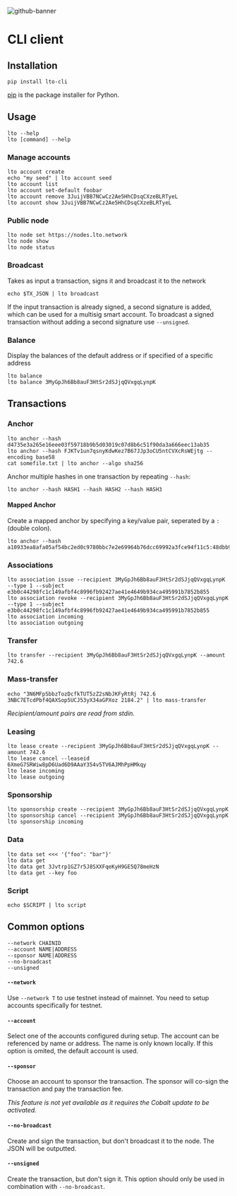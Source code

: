 ![github-banner](https://user-images.githubusercontent.com/100821/108692834-6a115200-74fd-11eb-92df-ee07bf62b386.png)

# CLI client

## Installation

```
pip install lto-cli
```

[pip](https://pip.pypa.io/en/stable/) is the package installer for Python.

## Usage

```
lto --help
lto [command] --help
```

### Manage accounts

```
lto account create
echo "my seed" | lto account seed
lto account list
lto account set-default foobar
lto account remove 3JuijVBB7NCwCz2Ae5HhCDsqCXzeBLRTyeL
lto account show 3JuijVBB7NCwCz2Ae5HhCDsqCXzeBLRTyeL
```

### Public node

```
lto node set https://nodes.lto.network
lto node show
lto node status
```

### Broadcast

Takes as input a transaction, signs it and broadcast it to the network

```
echo $TX_JSON | lto broadcast
```

If the input transaction is already signed, a second signature is added, which can be used for a multisig smart account.
To broadcast a signed transaction without adding a second signature use `--unsigned`.

### Balance

Display the balances of the default address or if specified of a specific address
```
lto balance
lto balance 3MyGpJh6Bb8auF3HtSr2dSJjqQVxgqLynpK
```

## Transactions

### Anchor

```
lto anchor --hash d4735e3a265e16eee03f59718b9b5d03019c07d8b6c51f90da3a666eec13ab35
lto anchor --hash FJKTv1un7qsnyKdwKez7B67JJp3oCU5ntCVXcRsWEjtg --encoding base58
cat somefile.txt | lto anchor --algo sha256
```

Anchor multiple hashes in one transaction by repeating `--hash`:
```
lto anchor --hash HASH1 --hash HASH2 --hash HASH3
```

#### Mapped Anchor

Create a mapped anchor by specifying a key/value pair, seperated by a `:` (double colon).

```
lto anchor --hash a10933ea8afa05af54bc2ed0c9780bbc7e2e69964b76dcc69992a3fce94f11c5:48dbb907e9777a49af2f824b41278f27ef1cc0de2a926b3da19cfca897c08416
```

### Associations

```
lto association issue --recipient 3MyGpJh6Bb8auF3HtSr2dSJjqQVxgqLynpK --type 1 --subject e3b0c44298fc1c149afbf4c8996fb92427ae41e4649b934ca495991b7852b855
lto association revoke --recipient 3MyGpJh6Bb8auF3HtSr2dSJjqQVxgqLynpK --type 1 --subject e3b0c44298fc1c149afbf4c8996fb92427ae41e4649b934ca495991b7852b855
lto association incoming
lto association outgoing
```

### Transfer

```
lto transfer --recipient 3MyGpJh6Bb8auF3HtSr2dSJjqQVxgqLynpK --amount 742.6
```

### Mass-transfer

```
echo "3N6MFpSbbzTozDcfkTUT5zZ2sNbJKFyRtRj 742.6
3NBC7ETcdPbf4QAXSop5UCJ53yX34aGPXoz 2184.2" | lto mass-transfer
```

_Recipient/amount pairs are read from stdin._

### Leasing

```
lto lease create --recipient 3MyGpJh6Bb8auF3HtSr2dSJjqQVxgqLynpK --amount 742.6
lto lease cancel --leaseid 6XmeG7SRWiw8pD6Uad6D9AAaY354v5TV6AJMhPpHMkqy
lto lease incoming
lto lease outgoing
```

### Sponsorship

```
lto sponsorship create --recipient 3MyGpJh6Bb8auF3HtSr2dSJjqQVxgqLynpK
lto sponsorship cancel --recipient 3MyGpJh6Bb8auF3HtSr2dSJjqQVxgqLynpK
lto sponsorship incoming
```

### Data

```
lto data set <<< '{"foo": "bar"}'
lto data get
lto data get 3Jvtrp1GZ7r5J8SXXFqeKyH9GE5Q78meHzN
lto data get --key foo
```


### Script

```
echo $SCRIPT | lto script 
```

## Common options

```
--network CHAINID
--account NAME|ADDRESS
--sponsor NAME|ADDRESS
--no-broadcast
--unsigned
```

#### `--network`

Use `--network T` to use testnet instead of mainnet. You need to setup accounts specifically for testnet.

#### `--account`

Select one of the accounts configured during setup. The account can be referenced by name or address. The name is only known locally.
If this option is omited, the default account is used.

#### `--sponsor`

Choose an account to sponsor the transaction. The sponsor will co-sign the transaction and pay the transaction fee.

_This feature is not yet available as it requires the Cobalt update to be activated._

#### `--no-broadcast`

Create and sign the transaction, but don't broadcast it to the node. The JSON will be outputted.

#### `--unsigned`

Create the transaction, but don't sign it. This option should only be used in combination with `--no-broadcast`.
